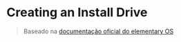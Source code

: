 # Creating an Install Drive

> Baseado na [documentação oficial do elementary OS](https://elementary.io/docs/installation)